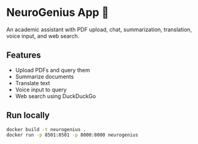 # NeuroGenius App 🧠

An academic assistant with PDF upload, chat, summarization, translation, voice input, and web search.

## Features
- Upload PDFs and query them
- Summarize documents
- Translate text
- Voice input to query
- Web search using DuckDuckGo

## Run locally

```bash
docker build -t neurogenius .
docker run -p 8501:8501 -p 8000:8000 neurogenius
